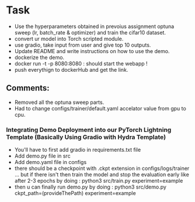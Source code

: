 # Task
- Use the hyperparameters obtained in prevoius assignment optuna sweep (lr, batch_rate & optimizer) and train the cifar10 dataset. 
- convert ur model into Torch scripted module. 
- use gradio, take input from user and give top 10 outputs. 
- Update README and write instructions on how to use the demo. 
- dockerize the demo. 
- docker run -t -p 8080:8080 <image>:<tag> should start the webapp !
- push everythign to dockerHub and get the link. 

## Comments: 
- Removed all the optuna sweep parts. 
- Had to change configs/trainer/default.yaml accelator value from gpu to cpu. 

### Integrating Demo Deployment into our PyTorch Lightning Template (Basically Using Gradio with Hydra Template)
- You'll have to first add gradio in requirements.txt file 
- Add demo.py file in src 
- Add demo.yaml file in configs 
- there should be a checkpoint with .ckpt extension in configs/logs/trainer ... but if there isn't then train the model and stop the evaluation early like after 2-3 epochs by doing : python3 src/train.py experiment=example 
- then u can finally run demo.py by doing : python3 src/demo.py ckpt_path=(provideThePath) experiment=example 